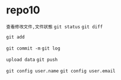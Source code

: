 # repo10

`查看修改文件,文件狀態`
`git status`
`git diff`

`git add`

`git commit -m`
`git log`

`upload data`
`git push`

`git config user.name`
`git config user.email`
